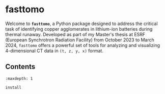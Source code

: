 <!-- fasttomo documentation master file, created by
   sphinx-quickstart on Sat Jan 27 14:23:35 2024.
   You can adapt this file completely to your liking, but it should at least
   contain the root `toctree` directive. -->

# fasttomo

Welcome to **`fasttomo`**, a Python package designed to address the critical task of identifying copper agglomerates in lithium-ion batteries during thermal runaway. Developed as part of my Master's thesis at ESRF (European Synchrotron Radiation Facility) from October 2023 to March 2024, `fasttomo` offers a powerful set of tools for analyzing and visualizing 4-dimensional CT data in `(t, z, y, x)` format.

## Contents

```{toctree}
:maxdepth: 1

install
```

<!-- 
Indices and tables
==================

* :ref:`genindex`
* :ref:`modindex`
* :ref:`search`
 -->